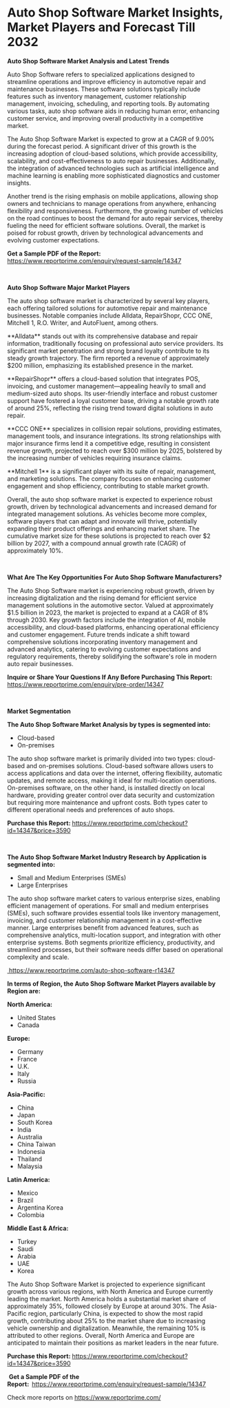 <p><h1>Auto Shop Software Market Insights, Market Players and Forecast Till 2032</h1></p><p><strong>Auto Shop Software Market Analysis and Latest Trends</strong></p>
<p><p>Auto Shop Software refers to specialized applications designed to streamline operations and improve efficiency in automotive repair and maintenance businesses. These software solutions typically include features such as inventory management, customer relationship management, invoicing, scheduling, and reporting tools. By automating various tasks, auto shop software aids in reducing human error, enhancing customer service, and improving overall productivity in a competitive market.</p><p>The Auto Shop Software Market is expected to grow at a CAGR of 9.00% during the forecast period. A significant driver of this growth is the increasing adoption of cloud-based solutions, which provide accessibility, scalability, and cost-effectiveness to auto repair businesses. Additionally, the integration of advanced technologies such as artificial intelligence and machine learning is enabling more sophisticated diagnostics and customer insights.</p><p>Another trend is the rising emphasis on mobile applications, allowing shop owners and technicians to manage operations from anywhere, enhancing flexibility and responsiveness. Furthermore, the growing number of vehicles on the road continues to boost the demand for auto repair services, thereby fueling the need for efficient software solutions. Overall, the market is poised for robust growth, driven by technological advancements and evolving customer expectations.</p></p>
<p><strong>Get a Sample PDF of the Report:&nbsp;</strong> <a href="https://www.reportprime.com/enquiry/request-sample/14347?utm_campaign=3096&utm_medium=2&utm_source=Github&utm_content=ia&utm_term=20032025&utm_id=auto-shop-software">https://www.reportprime.com/enquiry/request-sample/14347</a></p>
<p>&nbsp;</p>
<p><strong>Auto Shop Software Major Market Players</strong></p>
<p><p>The auto shop software market is characterized by several key players, each offering tailored solutions for automotive repair and maintenance businesses. Notable companies include Alldata, RepairShopr, CCC ONE, Mitchell 1, R.O. Writer, and AutoFluent, among others.</p><p>**Alldata** stands out with its comprehensive database and repair information, traditionally focusing on professional auto service providers. Its significant market penetration and strong brand loyalty contribute to its steady growth trajectory. The firm reported a revenue of approximately $200 million, emphasizing its established presence in the market.</p><p>**RepairShopr** offers a cloud-based solution that integrates POS, invoicing, and customer management—appealing heavily to small and medium-sized auto shops. Its user-friendly interface and robust customer support have fostered a loyal customer base, driving a notable growth rate of around 25%, reflecting the rising trend toward digital solutions in auto repair.</p><p>**CCC ONE** specializes in collision repair solutions, providing estimates, management tools, and insurance integrations. Its strong relationships with major insurance firms lend it a competitive edge, resulting in consistent revenue growth, projected to reach over $300 million by 2025, bolstered by the increasing number of vehicles requiring insurance claims.</p><p>**Mitchell 1** is a significant player with its suite of repair, management, and marketing solutions. The company focuses on enhancing customer engagement and shop efficiency, contributing to stable market growth.</p><p>Overall, the auto shop software market is expected to experience robust growth, driven by technological advancements and increased demand for integrated management solutions. As vehicles become more complex, software players that can adapt and innovate will thrive, potentially expanding their product offerings and enhancing market share. The cumulative market size for these solutions is projected to reach over $2 billion by 2027, with a compound annual growth rate (CAGR) of approximately 10%.</p></p>
<p>&nbsp;</p>
<p><strong>What Are The Key Opportunities For Auto Shop Software Manufacturers?</strong></p>
<p><p>The Auto Shop Software market is experiencing robust growth, driven by increasing digitalization and the rising demand for efficient service management solutions in the automotive sector. Valued at approximately $1.5 billion in 2023, the market is projected to expand at a CAGR of 8% through 2030. Key growth factors include the integration of AI, mobile accessibility, and cloud-based platforms, enhancing operational efficiency and customer engagement. Future trends indicate a shift toward comprehensive solutions incorporating inventory management and advanced analytics, catering to evolving customer expectations and regulatory requirements, thereby solidifying the software's role in modern auto repair businesses.</p></p>
<p><strong>Inquire or Share Your Questions If Any Before Purchasing This Report:</strong> <a href="https://www.reportprime.com/enquiry/pre-order/14347?utm_campaign=3096&utm_medium=2&utm_source=Github&utm_content=ia&utm_term=20032025&utm_id=auto-shop-software">https://www.reportprime.com/enquiry/pre-order/14347</a></p>
<p>&nbsp;</p>
<p><strong>Market Segmentation</strong></p>
<p><strong>The Auto Shop Software Market Analysis by types is segmented into:</strong></p>
<p><ul><li>Cloud-based</li><li>On-premises</li></ul></p>
<p><p>The auto shop software market is primarily divided into two types: cloud-based and on-premises solutions. Cloud-based software allows users to access applications and data over the internet, offering flexibility, automatic updates, and remote access, making it ideal for multi-location operations. On-premises software, on the other hand, is installed directly on local hardware, providing greater control over data security and customization but requiring more maintenance and upfront costs. Both types cater to different operational needs and preferences of auto shops.</p></p>
<p><strong>Purchase this Report:&nbsp;</strong><a href="https://www.reportprime.com/checkout?id=14347&price=3590&utm_campaign=3096&utm_medium=2&utm_source=Github&utm_content=ia&utm_term=20032025&utm_id=auto-shop-software">https://www.reportprime.com/checkout?id=14347&price=3590</a></p>
<p>&nbsp;</p>
<p><strong>The Auto Shop Software Market Industry Research by Application is segmented into:</strong></p>
<p><ul><li>Small and Medium Enterprises (SMEs)</li><li>Large Enterprises</li></ul></p>
<p><p>The auto shop software market caters to various enterprise sizes, enabling efficient management of operations. For small and medium enterprises (SMEs), such software provides essential tools like inventory management, invoicing, and customer relationship management in a cost-effective manner. Large enterprises benefit from advanced features, such as comprehensive analytics, multi-location support, and integration with other enterprise systems. Both segments prioritize efficiency, productivity, and streamlined processes, but their software needs differ based on operational complexity and scale.</p></p>
<p><a href="https://www.reportprime.com/auto-shop-software-r14347?utm_campaign=3096&utm_medium=2&utm_source=Github&utm_content=ia&utm_term=20032025&utm_id=auto-shop-software">&nbsp;https://www.reportprime.com/auto-shop-software-r14347</a></p>
<p><strong>In terms of Region, the Auto Shop Software Market Players available by Region are:</strong></p>
<p>
    <p> <strong> North America: </strong>
        <ul>
            <li>United States</li>
            <li>Canada</li>
        </ul>
        </p> 
    <p> <strong> Europe: </strong>
        <ul>
            <li>Germany</li>
            <li>France</li>
            <li>U.K.</li>
            <li>Italy</li>
            <li>Russia</li>
        </ul>
        </p> 
    <p> <strong> Asia-Pacific: </strong>
        <ul>
            <li>China</li>
            <li>Japan</li>
            <li>South Korea</li>
            <li>India</li>
            <li>Australia</li>
            <li>China Taiwan</li>
            <li>Indonesia</li>
            <li>Thailand</li>
            <li>Malaysia</li>
        </ul>
        </p> 
    <p> <strong> Latin America: </strong>
        <ul>
            <li>Mexico</li>
            <li>Brazil</li>
            <li>Argentina Korea</li>
            <li>Colombia</li>
        </ul>
        </p> 
    <p> <strong> Middle East & Africa: </strong>
        <ul>
            <li>Turkey</li>
            <li>Saudi</li>
            <li>Arabia</li>
            <li>UAE</li>
            <li>Korea</li>
        </ul>
    </p>
    </p>
<p><p>The Auto Shop Software Market is projected to experience significant growth across various regions, with North America and Europe currently leading the market. North America holds a substantial market share of approximately 35%, followed closely by Europe at around 30%. The Asia-Pacific region, particularly China, is expected to show the most rapid growth, contributing about 25% to the market share due to increasing vehicle ownership and digitalization. Meanwhile, the remaining 10% is attributed to other regions. Overall, North America and Europe are anticipated to maintain their positions as market leaders in the near future.</p></p>
<p><strong>Purchase this Report: </strong><a href="https://www.reportprime.com/checkout?id=14347&price=3590&utm_campaign=3096&utm_medium=2&utm_source=Github&utm_content=ia&utm_term=20032025&utm_id=auto-shop-software">https://www.reportprime.com/checkout?id=14347&price=3590</a></p>
<p>&nbsp;<strong>Get a Sample PDF of the Report:&nbsp;&nbsp;</strong><a href="https://www.reportprime.com/enquiry/request-sample/14347?utm_campaign=3096&utm_medium=2&utm_source=Github&utm_content=ia&utm_term=20032025&utm_id=auto-shop-software">https://www.reportprime.com/enquiry/request-sample/14347</a></p>
<p><strong></strong></p>
<p>Check more reports on <a href="https://www.reportprime.com/?utm_campaign=3096&utm_medium=2&utm_source=Github&utm_content=ia&utm_term=20032025&utm_id=auto-shop-software">https://www.reportprime.com/</a></p>